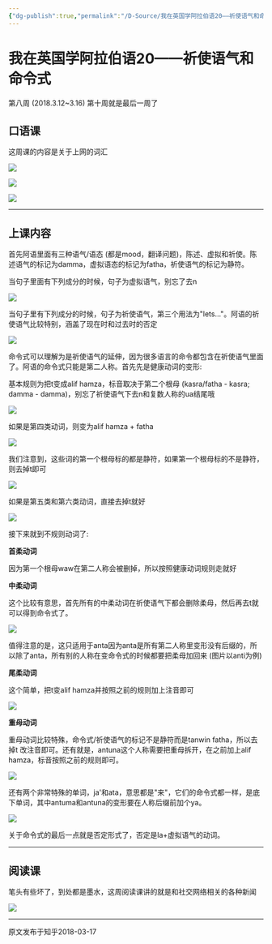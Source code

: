```yaml
---
{"dg-publish":true,"permalink":"/D-Source/我在英国学阿拉伯语20——祈使语气和命令式/"}
---
```


# 我在英国学阿拉伯语20——祈使语气和命令式

第八周 (2018.3.12~3.16) 第十周就是最后一周了

## 口语课

这周课的内容是关于上网的词汇

![](https://pic1.zhimg.com/80/v2-d300d553ee4d94125fa56b784ff9f188_720w.webp)

![](https://pic4.zhimg.com/80/v2-955f5af80a30d6333cf6850ff77e361f_720w.webp)

![](https://pic4.zhimg.com/80/v2-5fa7726f8c21a7ab8e152d0109876707_720w.webp)

---

## 上课内容

首先阿语里面有三种语气/语态 (都是mood，翻译问题)，陈述、虚拟和祈使。陈述语气的标记为damma，虚拟语态的标记为fatha，祈使语气的标记为静符。

  

当句子里面有下列成分的时候，句子为虚拟语气，别忘了去n

![](https://pic1.zhimg.com/80/v2-9a0de00c2c4d03d158c3a4668867c204_720w.webp)

  

当句子里有下列成分的时候，句子为祈使语气，第三个用法为"lets..."。阿语的祈使语气比较特别，涵盖了现在时和过去时的否定

![](https://pic4.zhimg.com/80/v2-6d9ec129b1e65b5bf04be2f924aca6eb_720w.webp)

  

命令式可以理解为是祈使语气的延伸，因为很多语言的命令都包含在祈使语气里面了。阿语的命令式只能是第二人称。首先先是健康动词的变形:

基本规则为把t变成alif hamza，标音取决于第二个根母 (kasra/fatha - kasra; damma - damma)，别忘了祈使语气下去n和复数人称的ua结尾哦

![](https://pic2.zhimg.com/80/v2-dcc6e5746b2a68d85bc996580b47da8d_720w.webp)

如果是第四类动词，则变为alif hamza + fatha

![](https://pic2.zhimg.com/80/v2-e03c74321e59d1b203d3c408455bbb99_720w.webp)

  

我们注意到，这些词的第一个根母标的都是静符，如果第一个根母标的不是静符，则去掉t即可

![](https://pic4.zhimg.com/80/v2-f60122e37247ba1e2029760c9693564b_720w.webp)

如果是第五类和第六类动词，直接去掉t就好

![](https://pic1.zhimg.com/80/v2-11012e83f57a419c88f47faa8cddec80_720w.webp)

  

接下来就到不规则动词了:

**首柔动词**

因为第一个根母waw在第二人称会被删掉，所以按照健康动词规则走就好

  

**中柔动词**

这个比较有意思，首先所有的中柔动词在祈使语气下都会删除柔母，然后再去t就可以得到命令式了。

![](https://pic1.zhimg.com/80/v2-67fd70f54e04a0d502b04df32d53423c_720w.webp)

值得注意的是，这只适用于anta因为anta是所有第二人称里变形没有后缀的，所以除了anta，所有别的人称在变命令式的时候都要把柔母加回来 (图片以anti为例)

  

**尾柔动词**

这个简单，把t变alif hamza并按照之前的规则加上注音即可

![](https://pic3.zhimg.com/80/v2-7bf4a976e05fd8bd01acafef381fd736_720w.webp)

  

**重母动词**

重母动词比较特殊，命令式/祈使语气的标记不是静符而是tanwin fatha，所以去掉t 改注音即可。还有就是，antuna这个人称需要把重母拆开，在之前加上alif hamza，标音按照之前的规则即可。

![](https://pic1.zhimg.com/80/v2-b0da20fcf9788aeff2ad4ffbc32c8d54_720w.webp)

  

还有两个非常特殊的单词，ja'和ata，意思都是"来"，它们的命令式都一样，是底下单词，其中antuma和antuna的变形要在人称后缀前加个ya。

![](https://pic2.zhimg.com/80/v2-6ceb3c17fb79112ca69b6ece2adb0c9d_720w.webp)

  

关于命令式的最后一点就是否定形式了，否定是la+虚拟语气的动词。

---

## 阅读课

笔头有些坏了，到处都是墨水，这周阅读课讲的就是和社交网络相关的各种新闻

![](https://pic1.zhimg.com/80/v2-4df38a910e9565c70c0cbf29fb308dcc_720w.webp)

---
原文发布于知乎2018-03-17